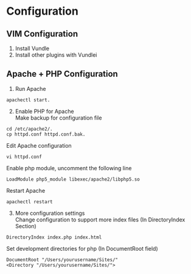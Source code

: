 # Configuration
## VIM Configuration
1. Install Vundle 
2. Install other plugins with Vundlei

## Apache + PHP Configuration
1. Run Apache  
```
apachectl start. 
   ``` 
2. Enable PHP for Apache  
   Make backup for configuration file    
```
cd /etc/apache2/.
cp httpd.conf httpd.conf.bak. 
```  
   Edit Apache configuration   
```
vi httpd.conf  
```  
   Enable php module, uncomment the following line    
```
LoadModule php5_module libexec/apache2/libphp5.so   
```  
   Restart Apache  
```
apachectl restart  
``` 
3. More configuration settings   
   Change configuration to support more index files (In DirectoryIndex Section)   
```
DirectoryIndex index.php index.html  
```   
   Set development directories for php (In DocumentRoot field)  
```
DocumentRoot "/Users/yourusername/Sites/"  
<Directory "/Users/yourusername/Sites/">  
```  
    
